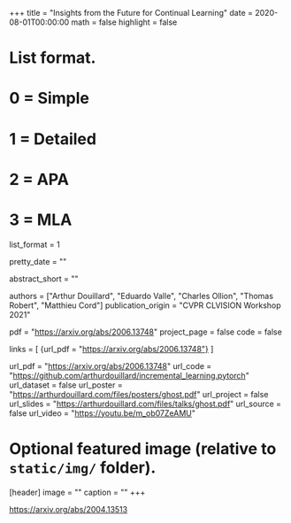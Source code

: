 +++
title = "Insights from the Future for Continual Learning"
date = 2020-08-01T00:00:00
math = false
highlight = false

# List format.
#   0 = Simple
#   1 = Detailed
#   2 = APA
#   3 = MLA
list_format = 1

pretty_date = ""

abstract_short = ""

authors = ["Arthur Douillard",  "Eduardo Valle", "Charles Ollion", "Thomas Robert", "Matthieu Cord"]
publication_origin = "CVPR CLVISION Workshop 2021"

pdf = "https://arxiv.org/abs/2006.13748"
project_page = false
code = false

links = [
    {url_pdf = "https://arxiv.org/abs/2006.13748"}
]

url_pdf = "https://arxiv.org/abs/2006.13748"
url_code =  "https://github.com/arthurdouillard/incremental_learning.pytorch"
url_dataset = false
url_poster = "https://arthurdouillard.com/files/posters/ghost.pdf"
url_project = false
url_slides = "https://arthurdouillard.com/files/talks/ghost.pdf"
url_source = false
url_video = "https://youtu.be/m_ob07ZeAMU"

# Optional featured image (relative to `static/img/` folder).
[header]
image = ""
caption = ""
+++

https://arxiv.org/abs/2004.13513

